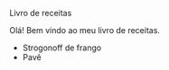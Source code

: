   Livro de receitas
  
  Olá! Bem vindo ao meu livro de receitas.
  
  * Strogonoff de frango
  * Pavê

